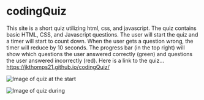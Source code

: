 # codingQuiz
This site is a short quiz utilizing html, css, and javascript. The quiz contains basic HTML, CSS, and Javascript questions. The user will start the quiz and a timer will start to count down. When the user gets a question wrong, the timer will reduce by 10 seconds. The progress bar (in the top right) will show which questions the user answered correctly (green) and questions the user answered incorrectly (red). Here is a link to the quiz... https://jkthomps21.github.io/codingQuiz/

![Image of quiz at the start](https://github.com/jkthomps21/codingQuiz/tree/master/Assets/quizstart.png?raw=true)

![Image of quiz during](https://github.com/jkthomps21/codingQuiz/tree/master/Assets/quizduring.png?raw=true)

